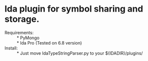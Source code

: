 Ida plugin for symbol sharing and storage.
===========================================
<dl>
<dt>Requirements:</dt>
<dd>* PyMongo</dd>
<dd>* Ida Pro (Tested on 6.8 version)</dd>
<dt>Install:</dt>
<dd>* Just move IdaTypeStringParser.py to your $(IDADIR)/plugins/</dd>
</dl>
